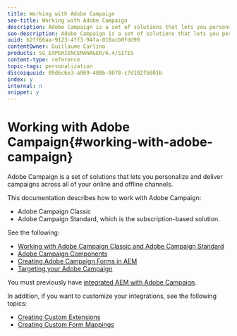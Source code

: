 ```yaml
---
title: Working with Adobe Campaign
seo-title: Working with Adobe Campaign
description: Adobe Campaign is a set of solutions that lets you personalize and deliver campaigns across all of your online and offline channels
seo-description: Adobe Campaign is a set of solutions that lets you personalize and deliver campaigns across all of your online and offline channels
uuid: b2ff66aa-9123-4ff3-94fa-018acb0fdd99
contentOwner: Guillaume Carlino
products: SG_EXPERIENCEMANAGER/6.4/SITES
content-type: reference
topic-tags: personalization
discoiquuid: 09d6c6e3-a069-488b-8078-c7d102fb801b
index: y
internal: n
snippet: y
---
```


# Working with Adobe Campaign{#working-with-adobe-campaign}

Adobe Campaign is a set of solutions that lets you personalize and deliver campaigns across all of your online and offline channels.

This documentation describes how to work with Adobe Campaign:

* Adobe Campaign Classic 
* Adobe Campaign Standard, which is the subscription-based solution.

See the following:

* [Working with Adobe Campaign Classic and Adobe Campaign Standard](../../../sites/authoring/using/campaign.md)
* [Adobe Campaign Components](../../../sites/authoring/using/adobe-campaign-components.md)
* [Creating Adobe Campaign Forms in AEM](../../../sites/authoring/using/adobe-campaign-forms.md)
* [Targeting your Adobe Campaign](../../../sites/authoring/using/target-adobe-campaign.md)

You must previously have [integrated AEM with Adobe Campaign](../../../sites/administering/using/campaign.md).

In addition, if you want to customize your integrations, see the following topics:

* [Creating Custom Extensions](../../../sites/developing/using/extending-campaign-extensions.md)
* [Creating Custom Form Mappings](../../../sites/developing/using/extending-campaign-form-mapping.md)


